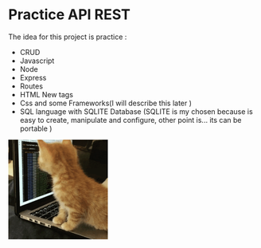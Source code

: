 
<h1>Practice API REST</h1>

<p>The idea for this project is practice : </p>

<ul>
    <li>CRUD</li> 
    <li>Javascript</li>
    <li>Node</li>
    <li>Express</li>
    <li>Routes</li>
    <li>HTML New tags</li>
    <li>Css and some Frameworks(I will describe this later )</li>
    <li>SQL language with SQLITE Database (SQLITE is my chosen because is easy to create, manipulate and configure, other point is... its can be portable )</li>
    
    
</ul>


<div>
    <img width="200" height="200" src="/READMEassets/catcoder.gif" alt="">
</div>
